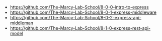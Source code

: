 - https://github.com/The-Marcy-Lab-School/8-0-0-intro-to-express
- https://github.com/The-Marcy-Lab-School/8-0-1-express-middleware
- https://github.com/The-Marcy-Lab-School/8-0-2-express-api-middleman
- https://github.com/The-Marcy-Lab-School/8-1-0-express-rest-api-model
